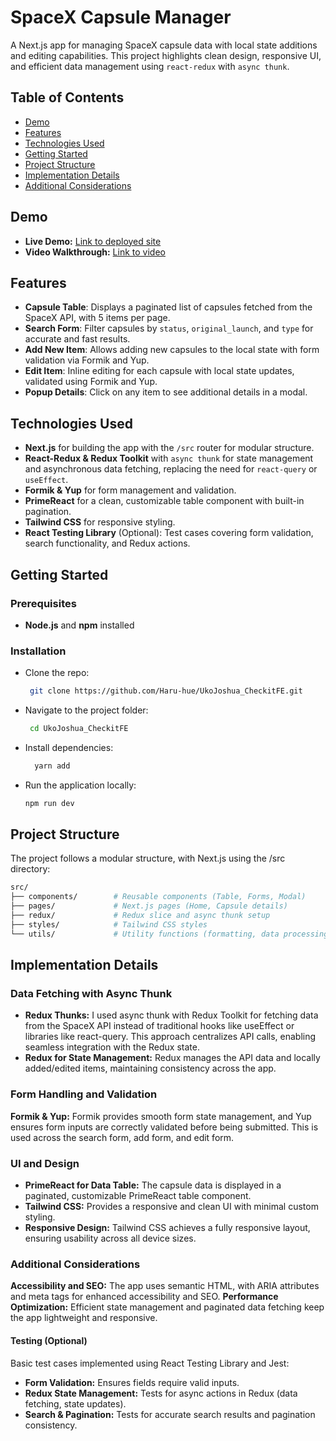 # SpaceX Capsule Manager

A Next.js app for managing SpaceX capsule data with local state additions and editing capabilities. This project highlights clean design, responsive UI, and efficient data management using `react-redux` with `async thunk`.

## Table of Contents
- [Demo](#demo)
- [Features](#features)
- [Technologies Used](#technologies-used)
- [Getting Started](#getting-started)
- [Project Structure](#project-structure)
- [Implementation Details](#implementation-details)
- [Additional Considerations](#additional-considerations)

## Demo
- **Live Demo:** [Link to deployed site](https://uko-joshua-checkit-fe.vercel.app/)  
- **Video Walkthrough:** [Link to video](https://www.loom.com/share/41ede0e4362d409aa57595fb640019ce)

## Features
- **Capsule Table**: Displays a paginated list of capsules fetched from the SpaceX API, with 5 items per page.
- **Search Form**: Filter capsules by `status`, `original_launch`, and `type` for accurate and fast results.
- **Add New Item**: Allows adding new capsules to the local state with form validation via Formik and Yup.
- **Edit Item**: Inline editing for each capsule with local state updates, validated using Formik and Yup.
- **Popup Details**: Click on any item to see additional details in a modal.

## Technologies Used
- **Next.js** for building the app with the `/src` router for modular structure.
- **React-Redux & Redux Toolkit** with `async thunk` for state management and asynchronous data fetching, replacing the need for `react-query` or `useEffect`.
- **Formik & Yup** for form management and validation.
- **PrimeReact** for a clean, customizable table component with built-in pagination.
- **Tailwind CSS** for responsive styling.
- **React Testing Library** (Optional): Test cases covering form validation, search functionality, and Redux actions.

## Getting Started
### Prerequisites
- **Node.js** and **npm** installed

### Installation
- Clone the repo:  
   ```bash
    git clone https://github.com/Haru-hue/UkoJoshua_CheckitFE.git
- Navigate to the project folder:
   ```bash
    cd UkoJoshua_CheckitFE
- Install dependencies:
    ```bash
      yarn add
    
- Run the application locally:
    ```bash
    npm run dev

## Project Structure
The project follows a modular structure, with Next.js using the /src directory:
  ```bash
src/
├── components/        # Reusable components (Table, Forms, Modal)
├── pages/             # Next.js pages (Home, Capsule details)
├── redux/             # Redux slice and async thunk setup
├── styles/            # Tailwind CSS styles
└── utils/             # Utility functions (formatting, data processing)
```

## Implementation Details
### Data Fetching with Async Thunk
- **Redux Thunks:** I used async thunk with Redux Toolkit for fetching data from the SpaceX API instead of traditional hooks like useEffect or libraries like react-query. This approach centralizes API calls, enabling seamless integration with the Redux state.
- **Redux for State Management:** Redux manages the API data and locally added/edited items, maintaining consistency across the app.

### Form Handling and Validation
**Formik & Yup:** Formik provides smooth form state management, and Yup ensures form inputs are correctly validated before being submitted. This is used across the search form, add form, and edit form.

### UI and Design
- **PrimeReact for Data Table:** The capsule data is displayed in a paginated, customizable PrimeReact table component.
- **Tailwind CSS:** Provides a responsive and clean UI with minimal custom styling.
- **Responsive Design:** Tailwind CSS achieves a fully responsive layout, ensuring usability across all device sizes.

### Additional Considerations
**Accessibility and SEO:** The app uses semantic HTML, with ARIA attributes and meta tags for enhanced accessibility and SEO.
**Performance Optimization:** Efficient state management and paginated data fetching keep the app lightweight and responsive.

#### **Testing (Optional)**
Basic test cases implemented using React Testing Library and Jest:
* **Form Validation:** Ensures fields require valid inputs.
* **Redux State Management:** Tests for async actions in Redux (data fetching, state updates).
* **Search & Pagination:** Tests for accurate search results and pagination consistency.
